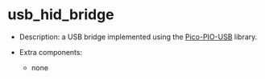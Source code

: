 # usb_hid_bridge

* Description: a USB bridge implemented using the [Pico-PIO-USB](https://github.com/sekigon-gonnoc/Pico-PIO-USB) library.

* Extra components:
  + none